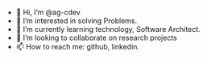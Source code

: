 - 👋 Hi, I’m @ag-cdev
- 👀 I’m interested in solving Problems.
- 🌱 I’m currently learning technology, Software Architect.
- 💞️ I’m looking to collaborate on research projects
- 📫 How to reach me: github, linkedin.

<!---
ag-cdev/ag-cdev is a ✨ special ✨ repository because its `README.md` (this file) appears on your GitHub profile.
You can click the Preview link to take a look at your changes.
--->
